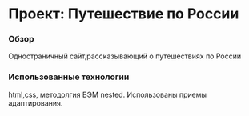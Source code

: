# Проект: Путешествие по России

### Обзор
Одностраничный сайт,рассказывающий о путешествиях по России

### Использованные технологии
html,css, методолгия БЭМ nested. Использованы приемы адаптирования.
